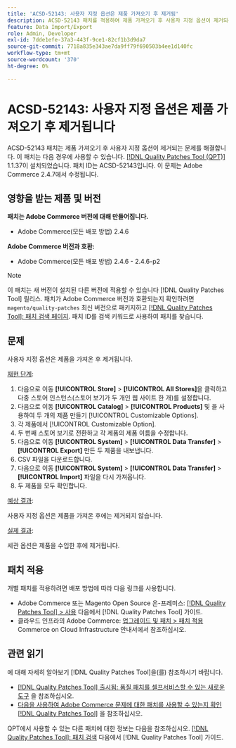 ```yaml
---
title: 'ACSD-52143: 사용자 지정 옵션은 제품 가져오기 후 제거됨'
description: ACSD-52143 패치를 적용하여 제품 가져오기 후 사용자 지정 옵션이 제거되는 Adobe Commerce 문제를 해결합니다.
feature: Data Import/Export
role: Admin, Developer
exl-id: 7dde1efe-37a3-443f-9ce1-82cf1b3d9da7
source-git-commit: 7718a835e343ae7da9ff79f690503b4ee1d140fc
workflow-type: tm+mt
source-wordcount: '370'
ht-degree: 0%

---
```


# ACSD-52143: 사용자 지정 옵션은 제품 가져오기 후 제거됩니다

ACSD-52143 패치는 제품 가져오기 후 사용자 지정 옵션이 제거되는 문제를 해결합니다. 이 패치는 다음 경우에 사용할 수 있습니다. [[!DNL Quality Patches Tool (QPT)]](/help/announcements/adobe-commerce-announcements/magento-quality-patches-released-new-tool-to-self-serve-quality-patches.md) 1.1.37이 설치되었습니다. 패치 ID는 ACSD-52143입니다. 이 문제는 Adobe Commerce 2.4.7에서 수정됩니다.

## 영향을 받는 제품 및 버전

**패치는 Adobe Commerce 버전에 대해 만들어집니다.**

* Adobe Commerce(모든 배포 방법) 2.4.6

**Adobe Commerce 버전과 호환:**

* Adobe Commerce(모든 배포 방법) 2.4.6 - 2.4.6-p2

>[!NOTE]
>
>이 패치는 새 버전이 설치된 다른 버전에 적용할 수 있습니다 [!DNL Quality Patches Tool] 릴리스. 패치가 Adobe Commerce 버전과 호환되는지 확인하려면 `magento/quality-patches` 최신 버전으로 패키지하고 [[!DNL Quality Patches Tool]: 패치 검색 페이지](https://experienceleague.adobe.com/tools/commerce-quality-patches/index.html). 패치 ID를 검색 키워드로 사용하여 패치를 찾습니다.

## 문제

사용자 지정 옵션은 제품을 가져온 후 제거됩니다.

<u>재현 단계</u>:

1. 다음으로 이동 **[!UICONTROL Store]** > **[!UICONTROL All Stores]**&#x200B;을 클릭하고 다중 스토어 인스턴스(스토어 보기가 두 개인 웹 사이트 한 개)를 설정합니다.
1. 다음으로 이동 **[!UICONTROL Catalog]** > **[!UICONTROL Products]** 및 을 사용하여 두 개의 제품 만들기 [!UICONTROL Customizable Options].
1. 각 제품에서 [!UICONTROL Customizable Option].
1. 두 번째 스토어 보기로 전환하고 각 제품의 제품 이름을 수정합니다.
1. 다음으로 이동 **[!UICONTROL System]** > **[!UICONTROL Data Transfer]** > **[!UICONTROL Export]** 만든 두 제품을 내보냅니다.
1. CSV 파일을 다운로드합니다.
1. 다음으로 이동 **[!UICONTROL System]** > **[!UICONTROL Data Transfer]** > **[!UICONTROL Import]** 파일을 다시 가져옵니다.
1. 두 제품을 모두 확인합니다.

<u>예상 결과</u>:

사용자 지정 옵션은 제품을 가져온 후에는 제거되지 않습니다.

<u>실제 결과</u>:

세관 옵션은 제품을 수입한 후에 제거됩니다.

## 패치 적용

개별 패치를 적용하려면 배포 방법에 따라 다음 링크를 사용합니다.

* Adobe Commerce 또는 Magento Open Source 온-프레미스: [[!DNL Quality Patches Tool] > 사용](https://experienceleague.adobe.com/docs/commerce-operations/tools/quality-patches-tool/usage.html) 다음에서 [!DNL Quality Patches Tool] 가이드.
* 클라우드 인프라의 Adobe Commerce: [업그레이드 및 패치 > 패치 적용](https://experienceleague.adobe.com/docs/commerce-cloud-service/user-guide/develop/upgrade/apply-patches.html) Commerce on Cloud Infrastructure 안내서에서 참조하십시오.

## 관련 읽기

에 대해 자세히 알아보기 [!DNL Quality Patches Tool]을(를) 참조하시기 바랍니다.

* [[!DNL Quality Patches Tool] 출시됨: 품질 패치를 셀프서비스할 수 있는 새로운 도구](/help/announcements/adobe-commerce-announcements/magento-quality-patches-released-new-tool-to-self-serve-quality-patches.md) 을 참조하십시오.
* [다음을 사용하여 Adobe Commerce 문제에 대한 패치를 사용할 수 있는지 확인 [!DNL Quality Patches Tool]](/help/support-tools/patches-available-in-qpt-tool/check-patch-for-magento-issue-with-magento-quality-patches.md) 을 참조하십시오.

QPT에서 사용할 수 있는 다른 패치에 대한 정보는 다음을 참조하십시오. [[!DNL Quality Patches Tool]: 패치 검색](https://experienceleague.adobe.com/tools/commerce-quality-patches/index.html) 다음에서 [!DNL Quality Patches Tool] 가이드.
